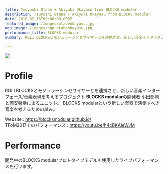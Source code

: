 ```yaml
---
title: Tsuyoshi Otabe + Akiyuki Okayasu from BLOCKS modular
description: Tsuyoshi Otabe + Akiyuki Okayasu from BLOCKS modular
date: 2018-02-13T00:00:00.000Z
featured_image: /images/otabeokayasu.jpg
ogp_image: /images/ogp_otabeokayasu.jpg
performance_title: BLOCKS modular
summary: ROLI BLOCKSとモジュラーシンセサイザーとを連携させ、新しい音楽インターフェース/音楽表現を考えるプロジェクト BLOCKS modularの開発者 小田部剛と岡安啓幸によるユニット。BLOCKS modularという新しい楽器で演奏すべき音楽を考えるための試み。

---
```


![](/images/OtabeOkayasu.jpg)

# Profile
ROLI BLOCKSとモジュラーシンセサイザーとを連携させ、新しい音楽インターフェース/音楽表現を考えるプロジェクト **BLOCKS modular**の開発者 小田部剛と岡安啓幸によるユニット。
BLOCKS modularという新しい楽器で演奏すべき音楽を考えるための試み。

Website : <https://blocksmodular.github.io/>  
TFoM2017でのパフォーマンス : <https://youtu.be/h4cBKAIeWJM>

# Performance

開発中のBLOCKS modularプロトタイプモデルを使用したライブパフォーマンスを行います。
